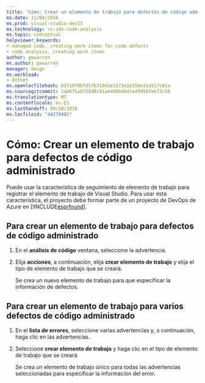 ```yaml
---
title: 'Cómo: Crear un elemento de trabajo para defectos de código administrado'
ms.date: 11/04/2016
ms.prod: visual-studio-dev15
ms.technology: vs-ide-code-analysis
ms.topic: conceptual
helpviewer_keywords:
- managed code, creating work items for code defects
- code analysis, creating work items
author: gewarren
ms.author: gewarren
manager: douge
ms.workload:
- dotnet
ms.openlocfilehash: b251970bfd57b31842e1573e2e156e11a517c81a
ms.sourcegitcommit: 1ab675a872848c81a44d6b4bd3a49958fe673c56
ms.translationtype: MT
ms.contentlocale: es-ES
ms.lasthandoff: 09/10/2018
ms.locfileid: "44279482"
---
```

# <a name="how-to-create-a-work-item-for-a-managed-code-defect"></a>Cómo: Crear un elemento de trabajo para defectos de código administrado

Puede usar la característica de seguimiento de elemento de trabajo para registrar el elemento de trabajo de Visual Studio. Para usar esta característica, el proyecto debe formar parte de un proyecto de DevOps de Azure en [!INCLUDE[esprfound](../code-quality/includes/esprfound_md.md)].

## <a name="to-create-a-work-item-for-managed-code-defect"></a>Para crear un elemento de trabajo para defectos de código administrado

1. En el **análisis de código** ventana, seleccione la advertencia.

2. Elija **acciones**, a continuación, elija **crear elemento de trabajo** y elija el tipo de elemento de trabajo que se creará.

     Se crea un nuevo elemento de trabajo para que especificar la información de defectos.

## <a name="to-create-a-work-item-for-multiple-managed-code-defects"></a>Para crear un elemento de trabajo para varios defectos de código administrado

1. En el **lista de errores**, seleccione varias advertencias y, a continuación, haga clic en las advertencias.

2. Seleccione **crear elemento de trabajo** y haga clic en el tipo de elemento de trabajo que se creará.

     Se crea un elemento de trabajo único para todas las advertencias seleccionadas para especificar la información del error.